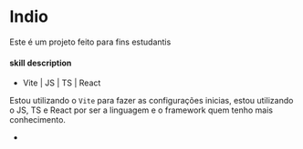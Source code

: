 # Indio
Este é um projeto feito para fins estudantis 

#### skill description

* Vite | JS | TS | React

 Estou utilizando o `Vite` para fazer as configurações inicias, estou utilizando o JS, TS e React por ser a linguagem e o framework quem tenho mais conhecimento.

 * 